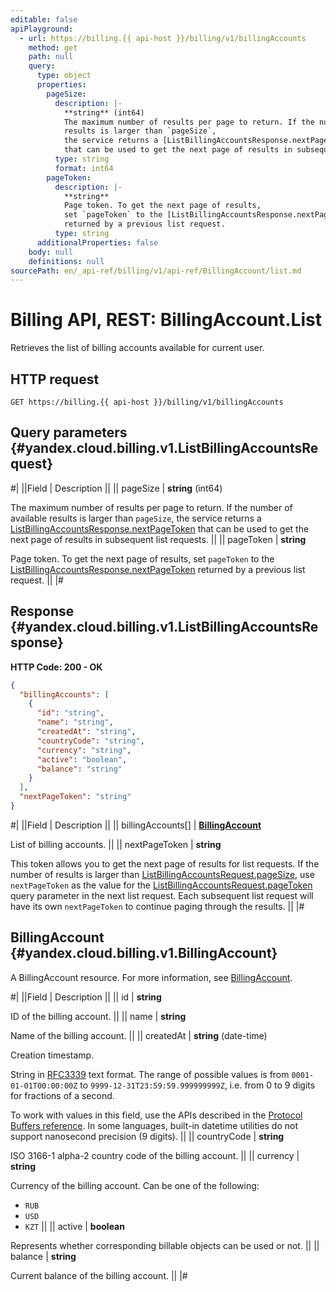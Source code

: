 ```yaml
---
editable: false
apiPlayground:
  - url: https://billing.{{ api-host }}/billing/v1/billingAccounts
    method: get
    path: null
    query:
      type: object
      properties:
        pageSize:
          description: |-
            **string** (int64)
            The maximum number of results per page to return. If the number of available
            results is larger than `pageSize`,
            the service returns a [ListBillingAccountsResponse.nextPageToken](#yandex.cloud.billing.v1.ListBillingAccountsResponse)
            that can be used to get the next page of results in subsequent list requests.
          type: string
          format: int64
        pageToken:
          description: |-
            **string**
            Page token. To get the next page of results,
            set `pageToken` to the [ListBillingAccountsResponse.nextPageToken](#yandex.cloud.billing.v1.ListBillingAccountsResponse)
            returned by a previous list request.
          type: string
      additionalProperties: false
    body: null
    definitions: null
sourcePath: en/_api-ref/billing/v1/api-ref/BillingAccount/list.md
---
```


# Billing API, REST: BillingAccount.List

Retrieves the list of billing accounts available for current user.

## HTTP request

```
GET https://billing.{{ api-host }}/billing/v1/billingAccounts
```

## Query parameters {#yandex.cloud.billing.v1.ListBillingAccountsRequest}

#|
||Field | Description ||
|| pageSize | **string** (int64)

The maximum number of results per page to return. If the number of available
results is larger than `pageSize`,
the service returns a [ListBillingAccountsResponse.nextPageToken](#yandex.cloud.billing.v1.ListBillingAccountsResponse)
that can be used to get the next page of results in subsequent list requests. ||
|| pageToken | **string**

Page token. To get the next page of results,
set `pageToken` to the [ListBillingAccountsResponse.nextPageToken](#yandex.cloud.billing.v1.ListBillingAccountsResponse)
returned by a previous list request. ||
|#

## Response {#yandex.cloud.billing.v1.ListBillingAccountsResponse}

**HTTP Code: 200 - OK**

```json
{
  "billingAccounts": [
    {
      "id": "string",
      "name": "string",
      "createdAt": "string",
      "countryCode": "string",
      "currency": "string",
      "active": "boolean",
      "balance": "string"
    }
  ],
  "nextPageToken": "string"
}
```

#|
||Field | Description ||
|| billingAccounts[] | **[BillingAccount](#yandex.cloud.billing.v1.BillingAccount)**

List of billing accounts. ||
|| nextPageToken | **string**

This token allows you to get the next page of results for list requests. If the number of results
is larger than [ListBillingAccountsRequest.pageSize](#yandex.cloud.billing.v1.ListBillingAccountsRequest), use
`nextPageToken` as the value
for the [ListBillingAccountsRequest.pageToken](#yandex.cloud.billing.v1.ListBillingAccountsRequest) query parameter
in the next list request. Each subsequent list request will have its own
`nextPageToken` to continue paging through the results. ||
|#

## BillingAccount {#yandex.cloud.billing.v1.BillingAccount}

A BillingAccount resource. For more information, see [BillingAccount](/docs/billing/concepts/billing-account).

#|
||Field | Description ||
|| id | **string**

ID of the billing account. ||
|| name | **string**

Name of the billing account. ||
|| createdAt | **string** (date-time)

Creation timestamp.

String in [RFC3339](https://www.ietf.org/rfc/rfc3339.txt) text format. The range of possible values is from
`0001-01-01T00:00:00Z` to `9999-12-31T23:59:59.999999999Z`, i.e. from 0 to 9 digits for fractions of a second.

To work with values in this field, use the APIs described in the
[Protocol Buffers reference](https://developers.google.com/protocol-buffers/docs/reference/overview).
In some languages, built-in datetime utilities do not support nanosecond precision (9 digits). ||
|| countryCode | **string**

ISO 3166-1 alpha-2 country code of the billing account. ||
|| currency | **string**

Currency of the billing account.
Can be one of the following:
* `RUB`
* `USD`
* `KZT` ||
|| active | **boolean**

Represents whether corresponding billable objects can be used or not. ||
|| balance | **string**

Current balance of the billing account. ||
|#